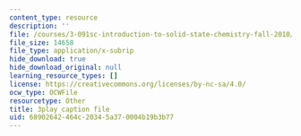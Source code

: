 ```yaml
---
content_type: resource
description: ''
file: /courses/3-091sc-introduction-to-solid-state-chemistry-fall-2010/68902642464c20345a370004b19b3b77_NpBq_JnLKv8.srt
file_size: 14658
file_type: application/x-subrip
hide_download: true
hide_download_original: null
learning_resource_types: []
license: https://creativecommons.org/licenses/by-nc-sa/4.0/
ocw_type: OCWFile
resourcetype: Other
title: 3play caption file
uid: 68902642-464c-2034-5a37-0004b19b3b77
---
```


